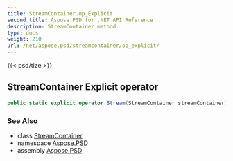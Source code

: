 ```yaml
---
title: StreamContainer.op_Explicit
second_title: Aspose.PSD for .NET API Reference
description: StreamContainer method. 
type: docs
weight: 210
url: /net/aspose.psd/streamcontainer/op_explicit/
---
```

{{< psd/tize >}}
## StreamContainer Explicit operator

```csharp
public static explicit operator Stream(StreamContainer streamContainer)
```

### See Also

* class [StreamContainer](../)
* namespace [Aspose.PSD](../../streamcontainer/)
* assembly [Aspose.PSD](../../../)



